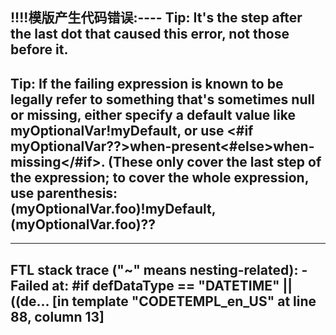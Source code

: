 !!!!模版产生代码错误:----
Tip: It's the step after the last dot that caused this error, not those before it.
----
Tip: If the failing expression is known to be legally refer to something that's sometimes null or missing, either specify a default value like myOptionalVar!myDefault, or use <#if myOptionalVar??>when-present<#else>when-missing</#if>. (These only cover the last step of the expression; to cover the whole expression, use parenthesis: (myOptionalVar.foo)!myDefault, (myOptionalVar.foo)??
----

----
FTL stack trace ("~" means nesting-related):
	- Failed at: #if defDataType == "DATETIME" || ((de...  [in template "CODETEMPL_en_US" at line 88, column 13]
----